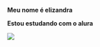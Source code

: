 **Meu nome é elizandra**

 **Estou estudando com o alura**

![](https://media.tenor.com/0a_278XPX0IAAAAC/zoned-out-cat-zoned-cat.gif)
